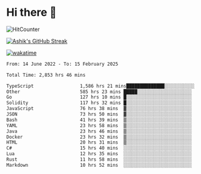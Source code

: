 # Hi there 👋

![HitCounter](https://hits.seeyoufarm.com/api/count/incr/badge.svg?url=https%3A%2F%2Fgithub.com%2Fashrhmn1212%2Fhit-counter)

<!-- ![Contribution Graph](https://github-readme-activity-graph.cyclic.app/graph?username=ashrhmn) -->


<!-- [![Top Langs](https://github-readme-stats.vercel.app/api/top-langs/?username=ashrhmn&layout=compact&theme=synthwave&langs_count=10&card_width=445)](https://github.com/anuraghazra/github-readme-stats) -->

[![Ashik's GitHub Streak](https://github-readme-streak-stats.herokuapp.com/?user=ashrhmn&theme=blood&fire=DD7F1C&background=151515&dates=9f9f9f&border=DD2727)](https://git.io/streak-stats)

<!-- ![Ashik's GitHub stats](https://github-readme-stats.vercel.app/api/?username=ashrhmn&show_icons=true&title_color=fff&icon_color=79ff97&text_color=9f9f9f&bg_color=151515) -->

[![wakatime](https://wakatime.com/badge/user/3df86613-ba63-4631-8e65-0ff18e7becad.svg)](https://wakatime.com/@3df86613-ba63-4631-8e65-0ff18e7becad)

<!--START_SECTION:waka-->

```txt
From: 14 June 2022 - To: 15 February 2025

Total Time: 2,853 hrs 46 mins

TypeScript                 1,586 hrs 21 mins██████████████░░░░░░░░░░░   55.59 %
Other                      585 hrs 23 mins █████░░░░░░░░░░░░░░░░░░░░   20.51 %
Go                         127 hrs 10 mins █░░░░░░░░░░░░░░░░░░░░░░░░   04.46 %
Solidity                   117 hrs 32 mins █░░░░░░░░░░░░░░░░░░░░░░░░   04.12 %
JavaScript                 76 hrs 38 mins  ▓░░░░░░░░░░░░░░░░░░░░░░░░   02.69 %
JSON                       73 hrs 50 mins  ▓░░░░░░░░░░░░░░░░░░░░░░░░   02.59 %
Bash                       41 hrs 39 mins  ▒░░░░░░░░░░░░░░░░░░░░░░░░   01.46 %
YAML                       23 hrs 58 mins  ▒░░░░░░░░░░░░░░░░░░░░░░░░   00.84 %
Java                       23 hrs 46 mins  ▒░░░░░░░░░░░░░░░░░░░░░░░░   00.83 %
Docker                     23 hrs 32 mins  ▒░░░░░░░░░░░░░░░░░░░░░░░░   00.83 %
HTML                       20 hrs 31 mins  ▒░░░░░░░░░░░░░░░░░░░░░░░░   00.72 %
C#                         15 hrs 40 mins  ░░░░░░░░░░░░░░░░░░░░░░░░░   00.55 %
Lua                        12 hrs 35 mins  ░░░░░░░░░░░░░░░░░░░░░░░░░   00.44 %
Rust                       11 hrs 58 mins  ░░░░░░░░░░░░░░░░░░░░░░░░░   00.42 %
Markdown                   10 hrs 52 mins  ░░░░░░░░░░░░░░░░░░░░░░░░░   00.38 %
```

<!--END_SECTION:waka-->


<!--### Most Used Languages
<img src="https://wakatime.com/share/@ashrhmn/24ecb986-5bf8-4607-af7f-0aab08908d8c.png" />

### Favourite Tools
<img src="https://wakatime.com/share/@ashrhmn/f4e08015-f3bc-460a-9228-95a3ba11c604.png" />-->
